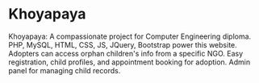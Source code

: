 # Khoyapaya
Khoyapaya: A compassionate project for Computer Engineering diploma. PHP, MySQL, HTML, CSS, JS, JQuery, Bootstrap power this website. Adopters can access orphan children's info from a specific NGO. Easy registration, child profiles, and appointment booking for adoption. Admin panel for managing child records. 
